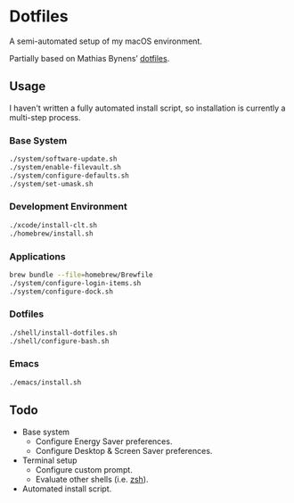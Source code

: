 # Dotfiles

A semi-automated setup of my macOS environment.

Partially based on Mathias Bynens’ [dotfiles](https://github.com/mathiasbynens/dotfiles).

## Usage

I haven't written a fully automated install script, so installation is currently a multi-step process.

### Base System

```bash
./system/software-update.sh
./system/enable-filevault.sh
./system/configure-defaults.sh
./system/set-umask.sh
```

### Development Environment

```bash
./xcode/install-clt.sh
./homebrew/install.sh
```

### Applications

```bash
brew bundle --file=homebrew/Brewfile
./system/configure-login-items.sh
./system/configure-dock.sh
```

### Dotfiles

```bash
./shell/install-dotfiles.sh
./shell/configure-bash.sh
```
### Emacs

```bash
./emacs/install.sh
```

## Todo

* Base system
  * Configure Energy Saver preferences.
  * Configure Desktop & Screen Saver preferences.
* Terminal setup
  * Configure custom prompt.
  * Evaluate other shells (i.e. [zsh](http://www.zsh.org/)).
* Automated install script.
